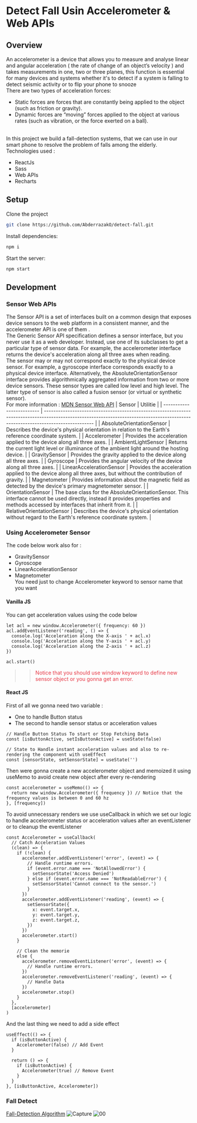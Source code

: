 # Detect Fall Usin Accelerometer & Web APIs

## Overview

An accelerometer is a device that allows you to measure and analyse linear and angular acceleration ( the rate of change of an object’s velocity ) and takes measurements in one, two or three planes, this function is essential for many devices and systems whether it's to detect if a system is falling to detect seismic activity or to flip your phone to snooze \
There are two types of acceleration forces:

- Static forces are forces that are constantly being applied to the object (such as friction or gravity).
- Dynamic forces are “moving” forces applied to the object at various rates (such as vibration, or the force exerted on a ball).

\
In this project we build a fall-detection systems, that we can use in our smart phone to resolve the problem of falls among the elderly.
\
Technologies used :

- ReactJs
- Sass
- Web APIs
- Recharts

## Setup

Clone the project

```bash
git clone https://github.com/AbderrazakO/detect-fall.git
```

Install dependencies:

```bash
npm i
```

Start the server:

```bash
npm start
```

## Development

### Sensor Web APIs

The Sensor API is a set of interfaces built on a common design that exposes device sensors to the web platform in a consistent manner, and the accelerometer API is one of them .
\
The Generic Sensor API specification defines a sensor interface, but you never use it as a web developer. Instead, use one of its subclasses to get a particular type of sensor data. For example, the accelerometer interface returns the device's acceleration along all three axes when reading.
\
 The sensor may or may not correspond exactly to the physical device sensor. For example, a gyroscope interface corresponds exactly to a physical device interface. Alternatively, the AbsoluteOrientationSensor interface provides algorithmically aggregated information from two or more device sensors. These sensor types are called low level and high level. The latter type of sensor is also called a fusion sensor (or virtual or synthetic sensor).
\
For more information :
<a href="https://developer.mozilla.org/en-US/docs/Web/API/Sensor_APIs">MDN Sensor Web API</a>
| Sensor | Utilitie |
| ------------------------- | --------------------------------------------------------------------------------------------------------------------------------------------------------------------------------- |
| AbsoluteOrientationSensor | Describes the device's physical orientation in relation to the Earth's reference coordinate system. |
| Accelerometer | Provides the acceleration applied to the device along all three axes. |
| AmbientLightSensor | Returns the current light level or illuminance of the ambient light around the hosting device. |
| GravitySensor | Provides the gravity applied to the device along all three axes. |
| Gyroscope | Provides the angular velocity of the device along all three axes. |
| LinearAccelerationSensor | Provides the acceleration applied to the device along all three axes, but without the contribution of gravity. |
| Magnetometer | Provides information about the magnetic field as detected by the device's primary magnetometer sensor. |
| OrientationSensor | The base class for the AbsoluteOrientationSensor. This interface cannot be used directly, instead it provides properties and methods accessed by interfaces that inherit from it. |
| RelativeOrientationSensor | Describes the device's physical orientation without regard to the Earth's reference coordinate system. |

### Using Accelerometer Sensor

The code below work also for :

- GravitySensor
- Gyroscope
- LinearAccelerationSensor
- Magnetometer
  \
  You need just to change Accelerometer keyword to sensor name that you want

#### Vanilla JS

You can get acceleration values using the code below

```tsx
let acl = new window.Accelerometer({ frequency: 60 })
acl.addEventListener('reading', () => {
  console.log('Acceleration along the X-axis ' + acl.x)
  console.log('Acceleration along the Y-axis ' + acl.y)
  console.log('Acceleration along the Z-axis ' + acl.z)
})

acl.start()
```
>> <span style="color:#e63946">Notice that you should use window keyword to define new sensor object or you gonna get an error.</span> 

#### React JS

First of all we gonna need two variable :

- One to handle Button status
- The second to handle sensor status or acceleration values

```tsx
// Handle Button Status To start or Stop Fetching Data
const [isButtonActive, setIsButtonActive] = useState(false)

// State to Handle instant acceleration values and also to re-rendering the component with useEffect
const [sensorState, setSensorState] = useState('')
```

Then were gonna create a new accelerometer object and memoized it using useMemo to avoid create new object after every re-rendering

```tsx
const accelerometer = useMemo(() => {
  return new window.Accelerometer({ frequency }) // Notice that the frequency values is between 0 and 60 hz
}, [frequency])
```

To avoid unnecessary renders we use useCallback in which we set our logic to handle accelerometer status or acceleration values after an eventListener or to cleanup the eventListener

```tsx
const Accelerometer = useCallback(
  // Catch Acceleration Values
  (clean) => {
    if (!clean) {
      accelerometer.addEventListener('error', (event) => {
        // Handle runtime errors.
        if (event.error.name === 'NotAllowedError') {
          setSensorState('Access Denied')
        } else if (event.error.name === 'NotReadableError') {
          setSensorState('Cannot connect to the sensor.')
        }
      })
      accelerometer.addEventListener('reading', (event) => {
        setSensorState({
          x: event.target.x,
          y: event.target.y,
          z: event.target.z,
        })
      })
      accelerometer.start()
    }

    // Clean the memorie
    else {
      accelerometer.removeEventListener('error', (event) => {
        // Handle runtime errors.
      })
      accelerometer.removeEventListener('reading', (event) => {
        // Handle Data
      })
      accelerometer.stop()
    }
  },
  [accelerometer]
)
```

And the last thing we need to add a side effect

```tsx
useEffect(() => {
  if (isButtonActive) {
    Accelerometer(false) // Add Event
  }

  return () => {
    if (isButtonActive) {
      Accelerometer(true) // Remove Event
    }
  }
}, [isButtonActive, Accelerometer])
```

### Fall Detect

<a href="https://www.hindawi.com/journals/jam/2014/896030/">Fall-Detection Algorithm</a>
![Capture](https://user-images.githubusercontent.com/72947119/163849324-3cd7f1b5-4223-4721-91d5-b0baf5cfa19a.PNG)
![00](https://user-images.githubusercontent.com/72947119/163849344-dbf56e56-cebd-47c6-8fab-45f767ca21cc.PNG)

